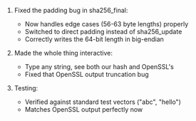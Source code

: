 1. Fixed the padding bug in sha256_final:
   - Now handles edge cases (56-63 byte lengths) properly
   - Switched to direct padding instead of sha256_update
   - Correctly writes the 64-bit length in big-endian

2. Made the whole thing interactive:
   - Type any string, see both our hash and OpenSSL's
   - Fixed that OpenSSL output truncation bug

3. Testing:
   - Verified against standard test vectors ("abc", "hello")
   - Matches OpenSSL output perfectly now 
